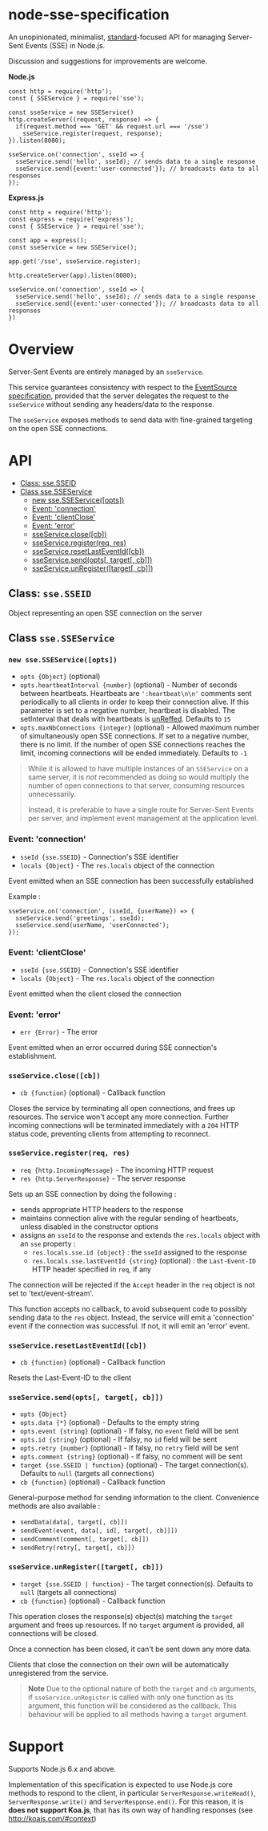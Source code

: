 # node-sse-specification

An unopinionated, minimalist, [standard](https://html.spec.whatwg.org/multipage/server-sent-events.html#server-sent-events)-focused API for managing Server-Sent Events (SSE) in Node.js.

Discussion and suggestions for improvements are welcome.

**Node.js**

    const http = require('http');
    const { SSEService } = require('sse');
    
    const sseService = new SSEService()
    http.createServer((request, response) => {
      if(request.method === 'GET' && request.url === '/sse')
        sseService.register(request, response);
    }).listen(8080);
    
    sseService.on('connection', sseId => {
      sseService.send('hello', sseId); // sends data to a single response
      sseService.send({event:'user-connected'}); // broadcasts data to all responses
    });

**Express.js**

    const http = require('http');
    const express = require('express');
    const { SSEService } = require('sse');
    
    const app = express();
    const sseService = new SSEService();

    app.get('/sse', sseService.register);
 
    http.createServer(app).listen(8080);

    sseService.on('connection', sseId => {
      sseService.send('hello', sseId); // sends data to a single response
      sseService.send({event:'user-connected'}); // broadcasts data to all responses
    })

# Overview 

Server-Sent Events are entirely managed by an `sseService`.

This service guarantees consistency with respect to the [EventSource specification](https://html.spec.whatwg.org/multipage/server-sent-events.html#server-sent-events), provided that the server delegates the request to the `sseService` without sending any headers/data to the response.

The `sseService` exposes methods to send data with fine-grained targeting on the open SSE connections.

# API
  
  * [Class: sse.SSEID](#class-ssesseid)
  * [Class sse.SSEService](#class-ssesseservice)
     * [new sse.SSEService([opts])](#new-ssesseserviceopts)
     * [Event: 'connection'](#event-connection)
     * [Event: 'clientClose'](#event-clientclose)
     * [Event: 'error'](#event-error)
     * [sseService.close([cb])](#sseserviceclosecb)
     * [sseService.register(req, res)](#sseserviceregisterreq-res)
     * [sseService.resetLastEventId([cb])](#sseserviceresetlasteventidcb)
     * [sseService.send(opts[, target[, cb]])](#sseservicesendopts-target-cb)
     * [sseService.unRegister([target[, cb]])](#sseserviceunregistertarget-cb)
 
## Class: `sse.SSEID`

Object representing an open SSE connection on the server

## Class `sse.SSEService`

### `new sse.SSEService([opts])`

  - `opts {Object}` (optional)
  - `opts.heartbeatInterval {number}` (optional) - Number of seconds between heartbeats. 
         Heartbeats are `':heartbeat\n\n'` comments sent periodically to all clients in order to keep their connection alive. 
         If this parameter is set to a negative number, heartbeat is disabled.
         The setInterval that deals with heartbeats is [unReffed](https://nodejs.org/api/timers.html#timers_timeout_unref).
         Defaults to `15` 
  - `opts.maxNbConnections {integer}` (optional) - Allowed maximum number of simultaneously open SSE connections. 
         If set to a negative number, there is no limit. 
         If the number of open SSE connections reaches the limit, incoming connections will be ended immediately.
         Defaults to `-1`

> While it is allowed to have multiple instances of an `SSEService` on a same server, it is *not* recommended as doing so would multiply the number of open connections to that server, consuming resources unnecessarily.
>
> Instead, it is preferable to have a single route for Server-Sent Events per server, and implement event management at the application level. 


### Event: 'connection'

  - `sseId {sse.SSEID}` - Connection's SSE identifier
  - `locals {Object}` - The `res.locals` object of the connection
  
Event emitted when an SSE connection has been successfully established
  
Example :

    sseService.on('connection', (sseId, {userName}) => {
      sseService.send('greetings', sseId);   
      sseService.send(userName, 'userConnected');
    });
    
### Event: 'clientClose'

  - `sseId {sse.SSEID}` - Connection's SSE identifier
  - `locals {Object}` - The `res.locals` object of the connection

Event emitted when the client closed the connection
    
### Event: 'error'

  - `err {Error}` - The error

Event emitted when an error occurred during SSE connection's establishment.

### `sseService.close([cb])`

  - `cb {function}` (optional) - Callback function

Closes the service by terminating all open connections, and frees up resources. The service won't accept any more connection. 
Further incoming connections will be terminated immediately with a `204` HTTP status code, preventing clients from attempting to reconnect.

### `sseService.register(req, res)`

  - `req {http.IncomingMessage}` - The incoming HTTP request
  - `res {http.ServerResponse}` - The server response

Sets up an SSE connection by doing the following :

  - sends appropriate HTTP headers to the response 
  - maintains connection alive with the regular sending of heartbeats, unless disabled in the constructor options
  - assigns an `sseId` to the response and extends the `res.locals` object with an `sse` property :
    - `res.locals.sse.id {object}` : the `sseId` assigned to the response
    - `res.locals.sse.lastEventId {string}` (optional) : the `Last-Event-ID` HTTP header specified in `req`, if any 
       
The connection will be rejected if the `Accept` header in the `req` object is not set to 'text/event-stream'.
 
This function accepts no callback, to avoid subsequent code to possibly sending data to the `res` object. 
Instead, the service will emit a 'connection' event if the connection was successful. If not, it will emit an 'error' event.

### `sseService.resetLastEventId([cb])`

  - `cb {function}` (optional) - Callback function
  
Resets the Last-Event-ID to the client

### `sseService.send(opts[, target[, cb]])`

  - `opts {Object}`
  - `opts.data {*}` (optional) - Defaults to the empty string
  - `opts.event {string}` (optional) - If falsy, no `event` field will be sent
  - `opts.id {string}` (optional) - If falsy, no `id` field will be sent
  - `opts.retry {number}` (optional) - If falsy, no `retry` field will be sent
  - `opts.comment {string}` (optional) - If falsy, no comment will be sent
  - `target {sse.SSEID | function}` (optional) - The target connection(s). Defaults to `null` (targets all connections)
  - `cb {function}` (optional) - Callback function
  
General-purpose method for sending information to the client. Convenience methods are also available :
 
 - `sendData(data[, target[, cb]])`
 - `sendEvent(event, data[, id[, target[, cb]]])` 
 - `sendComment(comment[, target[, cb]])`
 - `sendRetry(retry[, target[, cb]])`

### `sseService.unRegister([target[, cb]])`

  - `target {sse.SSEID | function}` - The target connection(s). Defaults to `null` (targets all connections)
  - `cb {function}` (optional) - Callback function 

This operation closes the response(s) object(s) matching the `target` argument and frees up resources. If no `target` argument is provided, all connections will be closed.

Once a connection has been closed, it can't be sent down any more data. 

Clients that close the connection on their own will be automatically unregistered from the service.

> **Note** Due to the optional nature of both the `target` and `cb` arguments, if `sseService.unRegister` is called
> with only one function as its argument, this function will be considered as the callback. This behaviour will be applied to all methods having a `target` argument.

# Support

Supports Node.js 6.x and above.

Implementation of this specification is expected to use Node.js core methods to respond to the client, in particular `ServerResponse.writeHead()`, `ServerResponse.write()` and `ServerResponse.end()`.
For this reason, it is **does not support Koa.js**, that has its own way of handling responses (see http://koajs.com/#context)